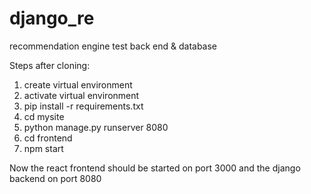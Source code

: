 # django_re
recommendation engine test back end &amp; database

Steps after cloning:
1. create virtual environment
2. activate virtual environment
3. pip install -r requirements.txt
4. cd mysite
5. python manage.py runserver 8080
6. cd frontend
7. npm start

Now the react frontend should be started on port 3000 and the django backend on port 8080
